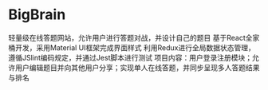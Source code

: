 # BigBrain
轻量级在线答题网站，允许用户进行答题对战，并设计自己的题目
基于React全家桶开发，采用Material UI框架完成界面样式
利用Redux进行全局数据状态管理，遵循JSlint编码规定，并通过Jest脚本进行测试
项目内容：用户登录注册模块；允许用户编辑题目并向其他用户分享；实现单人在线答题，并同步呈现多人答题结果与排名
